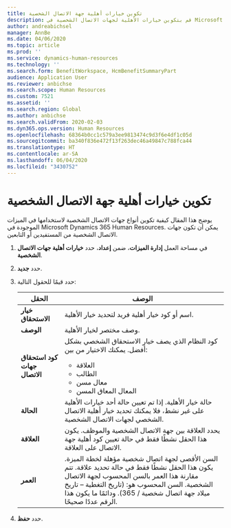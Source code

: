 ```yaml
---
title: تكوين خيارات أهلية جهة الاتصال الشخصية
description: قم بتكوين خيارات الأهلية لجهات الاتصال الشخصية في Microsoft Dynamics 365 Human Resources. يمكن أن تكون جهات الاتصال الشخصية من المستفيدين أو التابعين.
author: andreabichsel
manager: AnnBe
ms.date: 04/06/2020
ms.topic: article
ms.prod: ''
ms.service: dynamics-human-resources
ms.technology: ''
ms.search.form: BenefitWorkspace, HcmBenefitSummaryPart
audience: Application User
ms.reviewer: anbichse
ms.search.scope: Human Resources
ms.custom: 7521
ms.assetid: ''
ms.search.region: Global
ms.author: anbichse
ms.search.validFrom: 2020-02-03
ms.dyn365.ops.version: Human Resources
ms.openlocfilehash: 68364b0cc1c579a3ee9813474c9d3f6e4df1c05d
ms.sourcegitcommit: ba340f836e472f13f263dec46a49847c788fca44
ms.translationtype: HT
ms.contentlocale: ar-SA
ms.lasthandoff: 06/04/2020
ms.locfileid: "3430752"
---
```

# <a name="configure-personal-contact-eligibility-options"></a>تكوين خيارات أهلية جهة الاتصال الشخصية

يوضح هذا المقال كيفية تكوين أنواع جهات الاتصال الشخصية لاستخدامها في الميزات الموجودة في Microsoft Dynamics 365 Human Resources. يمكن أن تكون جهات الاتصال الشخصية من المستفيدين أو التابعين. 

1. في مساحة العمل **إدارة الميزات**، ضمن **إعداد**، حدد **خيارات أهلية جهات الاتصال الشخصية**.

2. حدد **جديد**.

3. حدد قيمًا للحقول التالية:

   | الحقل | ‏‏الوصف |
   | --- | --- |
   | **خيار الاستحقاق** | اسم أو كود خيار أهلية فريد لتحديد خيار الأهلية. |
   | **‏‏الوصف** | وصف مختصر لخيار الأهلية. |
   | **كود استحقاق جهات الاتصال** | كود النظام الذي يصف خيار الاستحقاق الشخصي بشكل أفضل. يمكنك الاختيار من بين: <ul><li>العلاقة</li><li>الطالب</li><li>معال مسن</li><li>المعال المعاق المسن</li></ul> |
   | **الحالة** | حالة خيار الأهلية. إذا تم تعيين حالة أحد خيارات الأهلية على غير نشط، فلا يمكنك تحديد خيار أهلية الاتصال الشخصي لجهات الاتصال الشخصية. |
   | **العلاقة** | يحدد العلاقة بين جهة الاتصال الشخصية والموظف. يكون هذا الحقل نشطًا فقط في حالة تعيين كود أهلية جهة الاتصال على العلاقة. |
   | **العمر** | السن الأقصى لجهة اتصال شخصية مؤهلة لخطة الميزة. يكون هذا الحقل نشطًا فقط في حالة تحديد علاقة. تتم مقارنة هذا العمر بالسن المحسوب لجهة الاتصال الشخصية. السن المحسوب هو: (تاريخ التغطية – تاريخ ميلاد جهة اتصال شخصية / 365). ودائمًا ما يكون هذا الرقم عددًا صحيحًا. |

4. حدد **حفظ**. 
